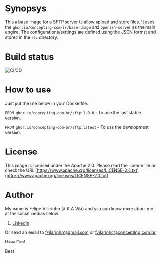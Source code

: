 Synopsys
========

This a base image for a SFTP server to allow upload and store files.
It uses the `ghcr.io/concepting-com-br/base-image` and `openssh-server` as the main engine.
The configurations/settings are defined using the JSON format and stored in the `etc` directory.


Build status
============

![CI/CD](https://github.com/concepting-com-br/sftp/workflows/CI/CD/badge.svg)


How to use
==========

Just put the line below in your Dockerfile.

`FROM ghcr.io/concepting-com-br/sftp:1.0.0` - To use the last stable version.

`FROM ghcr.io/concepting-com-br/sftp:latest` - To use the development version.


License
=======

This image is licensed under the Apache 2.0. Please read the licence file or check the URL [https://www.apache.org/licenses/LICENSE-2.0.txt](https://www.apache.org/licenses/LICENSE-2.0.txt)


Author
======

My name is Felipe Vilarinho (A.K.A Vila) and you can know more about me at the social medias below:

1. [LinkedIn](https://br.linkedin.com/in/fvilarinho)

Or send an email to fvilarinho@gmail.com or fvilarinho@concepting.com.br

Have Fun!

Best